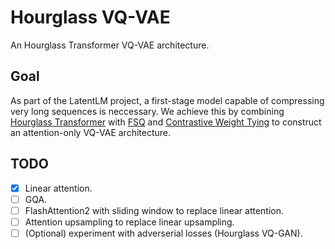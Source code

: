 # Hourglass VQ-VAE

An Hourglass Transformer VQ-VAE architecture.

## Goal

As part of the LatentLM project, a first-stage model capable of compressing very long sequences is neccessary. We achieve this by combining [Hourglass Transformer](https://arxiv.org/abs/2110.13711) with [FSQ](https://arxiv.org/abs/2309.15505) and [Contrastive Weight Tying](https://arxiv.org/abs/2309.08351) to construct an attention-only VQ-VAE architecture.

## TODO

- [x] Linear attention.
- [ ] GQA.
- [ ] FlashAttention2 with sliding window to replace linear attention.
- [ ] Attention upsampling to replace linear upsampling. 
- [ ] (Optional) experiment with adverserial losses (Hourglass VQ-GAN).
